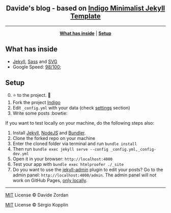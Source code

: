 <p align="center">
    <h2 align="center">Davide's blog - based on <a href="http://sergiokopplin.github.io/indigo/">Indigo Minimalist Jekyll Template</a></h2>
</p>

***

<p align="center">
    <b><a href="README.md#what-has-inside">What has inside</a></b>
    |
    <b><a href="README.md#setup">Setup</a></b>
</p>

## What has inside

- [Jekyll](https://jekyllrb.com/), [Sass](http://sass-lang.com/) and [SVG](https://www.w3.org/Graphics/SVG/)
- Google Speed: [98/100](https://developers.google.com/speed/pagespeed/insights/?url=https%3A%2F%2Fdavide.dev);

## Setup

0. :star: to the project. :metal:
2. Fork the project [Indigo](https://github.com/sergiokopplin/indigo/fork)
3. Edit `_config.yml` with your data (check <a href="README.md#settings">settings</a> section)
4. Write some posts :bowtie:

If you want to test locally on your machine, do the following steps also:

1. Install [Jekyll](http://jekyllrb.com), [NodeJS](https://nodejs.org/) and [Bundler](http://bundler.io/).
2. Clone the forked repo on your machine
3. Enter the cloned folder via terminal and run `bundle install`
4. Then run `bundle exec jekyll serve --config _config.yml,_config-dev.yml`
5. Open it in your browser: `http://localhost:4000`
6. Test your app with `bundle exec htmlproofer ./_site`
7. Do you want to use the [jekyll-admin](https://jekyll.github.io/jekyll-admin/) plugin to edit your posts? Go to the admin panel: `http://localhost:4000/admin`. The admin panel will not work on GitHub Pages, [only locally](https://github.com/jekyll/jekyll-admin/issues/341#issuecomment-292739469).

---
[MIT](https://opensource.org/licenses/MIT) License © Davide Zordan

[MIT](http://kopplin.mit-license.org/) License © Sérgio Kopplin
